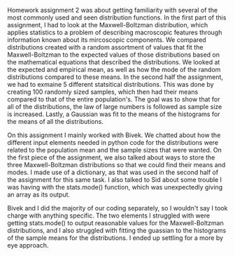 Homework assignment 2 was about getting familiarity with several of the most commonly used and seen distribution functions. In the first part of this assignment, I had to look at the Maxwell-Boltzman distribution, which applies statistics to a problem of describing macroscopic features through information known about its mircoscopic components. We compared distributions created with a random assortment of values that fit the Maxwell-Boltzman to the expected values of those distributions based on the mathematical equations that described the distributions. We looked at the expected and empirical mean, as well as how the mode of the random distributions compared to these means. In the second half the assignment, we had to exmaine 5 different statsitical distributions. This was done by creating 100 randomly sized samples, which then had their means compared to that of the entire population's. The goal was to show that for all of the distributions, the law of large numbers is followed as sample size is increased. Lastly, a Gaussian was fit to the means of the histograms for the means of all the distributions.

On this assignment I mainly worked with Bivek. We chatted about how the different input elements needed in python code for the distributions were related to the population mean and the sample sizes that were wanted. On the first piece of the assignment, we also talked about ways to store the three Maxwell-Boltzman distributions so that we could find their means and modes. I made use of a dictionary, as that was used in the second half of the assignment for this same task. I also talked to Sid about some trouble I was having with the stats.mode() function, which was unexpectedly giving an array as its output.

Bivek and I did the majority of our coding separately, so I wouldn't say I took charge with anything specific. The two elements I struggled with were getting stats.mode() to output reasonable values for the Maxwell-Boltzman distributions, and I also struggled with fitting the guassian to the histograms of the sample means for the distributions. I ended up settling for a more by eye approach.

